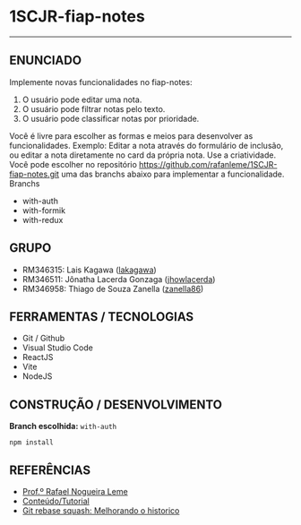 # 1SCJR-fiap-notes

---

## ENUNCIADO

Implemente novas funcionalidades no fiap-notes:

1. O usuário pode editar uma nota.
2. O usuário pode filtrar notas pelo texto.
3. O usuário pode classificar notas por prioridade.

Você é livre para escolher as formas e meios para desenvolver as funcionalidades. Exemplo: Editar a nota através do formulário de inclusão, ou editar a nota diretamente no card da própria nota. Use a criatividade.
Você pode escolher no repositório https://github.com/rafanleme/1SCJR-fiap-notes.git uma das branchs abaixo para implementar a funcionalidade.
Branchs
- with-auth
- with-formik
- with-redux

## GRUPO

- RM346315: Lais Kagawa ([lakagawa](https://github.com/lakagawa))
- RM346511: Jônatha Lacerda Gonzaga ([jhowlacerda](https://github.com/jhowlacerda))
- RM346958: Thiago de Souza Zanella ([zanella86](https://github.com/zanella86))

## FERRAMENTAS / TECNOLOGIAS
- Git / Github
- Visual Studio Code
- ReactJS
- Vite
- NodeJS

## CONSTRUÇÃO / DESENVOLVIMENTO

**Branch escolhida:** `with-auth`

`npm install`
<!-- 
`npm create vite@latest` 
y / React / TypeScript
-->

<!-- ## PARA TESTAR -->

## REFERÊNCIAS

- [Prof.º Rafael Nogueira Leme](https://github.com/rafanleme/1SCJR-fiap-notes.git)
- [Conteúdo/Tutorial](https://regular-diver-ad6.notion.site/ReactJS-1cc9a8c21e434804b97f03d034a37c14)
- [Git rebase squash: Melhorando o historico](https://medium.com/cwi-software/utilizando-rebase-e-squash-para-melhorar-o-hist%C3%B3rico-do-git-fdb2d952c09c)
